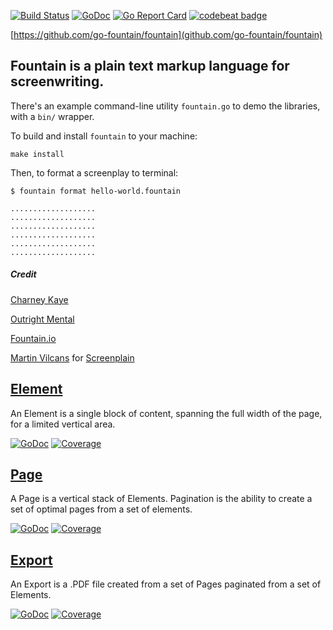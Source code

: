[![Build Status](https://travis-ci.org/go-fountain/fountain.svg?branch=master)](https://travis-ci.org/go-fountain/fountain) [![GoDoc](https://godoc.org/github.com/go-fountain/fountain?status.svg)](https://godoc.org/github.com/go-fountain/fountain) [![Go Report Card](https://goreportcard.com/badge/github.com/go-fountain/fountain)](https://goreportcard.com/report/github.com/go-fountain/fountain) [![codebeat badge](https://codebeat.co/badges/ac45ed94-c337-45bd-aabc-0fe952bae82c)](https://codebeat.co/projects/github-com-go-fountain-fountain)

[https://github.com/go-fountain/fountain](github.com/go-fountain/fountain)

## Fountain is a plain text markup language for screenwriting.

There's an example command-line utility `fountain.go` to demo the libraries, with a `bin/` wrapper.

To build and install `fountain` to your machine:

    make install

Then, to format a screenplay to terminal:

    $ fountain format hello-world.fountain
    
    ...................
    ...................
    ...................
    ...................
    ...................
    ...................

##### Credit

[Charney Kaye](http://w.charney.io)

[Outright Mental](http://w.outright.io)

[Fountain.io](http://fountain.io/)

[Martin Vilcans](https://github.com/vilcans) for [Screenplain](https://github.com/vilcans/screenplain)

## [Element](element/)

An Element is a single block of content, spanning the full width of the page, for a limited vertical area.

[![GoDoc](https://godoc.org/github.com/go-fountain/fountain/element?status.svg)](https://godoc.org/github.com/go-fountain/fountain/element) [![Coverage](https://img.shields.io/badge/coverage-100%-brightgreen.svg?style=flat)](https://gocover.io/github.com/go-fountain/fountain/element)

## [Page](page/)

A Page is a vertical stack of Elements. Pagination is the ability to create a set of optimal pages from a set of elements.

[![GoDoc](https://godoc.org/github.com/go-fountain/fountain/page?status.svg)](https://godoc.org/github.com/go-fountain/fountain/page) [![Coverage](https://img.shields.io/badge/coverage-100%-brightgreen.svg?style=flat)](https://gocover.io/github.com/go-fountain/fountain/page)

## [Export](export/)

An Export is a .PDF file created from a set of Pages paginated from a set of Elements.

[![GoDoc](https://godoc.org/github.com/go-fountain/fountain/export?status.svg)](https://godoc.org/github.com/go-fountain/fountain/export) [![Coverage](https://img.shields.io/badge/coverage-100%-brightgreen.svg?style=flat)](https://gocover.io/github.com/go-fountain/fountain/export)
